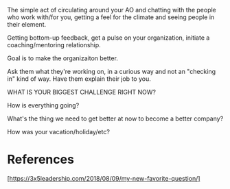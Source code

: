 The simple act of circulating around your AO and chatting with the people who work with/for you, getting a feel for the climate and seeing people in their element.

Getting bottom-up feedback, get a pulse on your organization, initiate a coaching/mentoring relationship.

Goal is to make the organizaiton better.

Ask them what they're working on, in a curious way and not an "checking in" kind of way. Have them explain their job to you.

WHAT IS YOUR BIGGEST CHALLENGE RIGHT NOW?

How is everything going?

What's the thing we need to get better at now to become a better company?

How was your vacation/holiday/etc?

# References

[https://3x5leadership.com/2018/08/09/my-new-favorite-question/]

